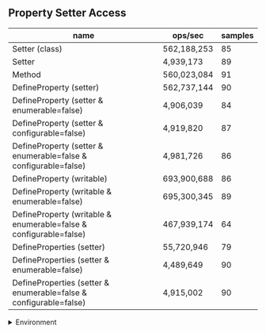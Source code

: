 ## Property Setter Access

|name|ops/sec|samples|
|-|-|-|
|Setter (class)|562,188,253|85|
|Setter|4,939,173|89|
|Method|560,023,084|91|
|DefineProperty (setter)|562,737,144|90|
|DefineProperty (setter & enumerable=false)|4,906,039|84|
|DefineProperty (setter & configurable=false)|4,919,820|87|
|DefineProperty (setter & enumerable=false & configurable=false)|4,981,726|86|
|DefineProperty (writable)|693,900,688|86|
|DefineProperty (writable & enumerable=false)|695,300,345|89|
|DefineProperty (writable & enumerable=false & configurable=false)|467,939,174|64|
|DefineProperties (setter)|55,720,946|79|
|DefineProperties (setter & enumerable=false)|4,489,649|90|
|DefineProperties (setter & enumerable=false & configurable=false)|4,915,002|90|


<details>
<summary>Environment</summary>

* __Machine:__ linux x64 | 2 vCPUs | 6.8GB Mem
* __Run:__ Tue Oct 24 2023 17:22:30 GMT+0000 (Coordinated Universal Time)
</details>

<!--
{"environment":{"platform":"linux","arch":"x64","cpus":2,"totalMemory":6.759746551513672},"benchmarks":[{"name":"Setter (class)","opsSec":562188252.6703551,"samples":7},{"name":"Setter","opsSec":4939172.590196888,"samples":5},{"name":"Method","opsSec":560023083.8890586,"samples":7},{"name":"DefineProperty (setter)","opsSec":562737143.5025203,"samples":8},{"name":"DefineProperty (setter & enumerable=false)","opsSec":4906039.470957142,"samples":6},{"name":"DefineProperty (setter & configurable=false)","opsSec":4919820.273797138,"samples":4},{"name":"DefineProperty (setter & enumerable=false & configurable=false)","opsSec":4981725.642598522,"samples":5},{"name":"DefineProperty (writable)","opsSec":693900688.4755547,"samples":6},{"name":"DefineProperty (writable & enumerable=false)","opsSec":695300344.9821886,"samples":6},{"name":"DefineProperty (writable & enumerable=false & configurable=false)","opsSec":467939173.59598184,"samples":7},{"name":"DefineProperties (setter)","opsSec":55720945.56394753,"samples":6},{"name":"DefineProperties (setter & enumerable=false)","opsSec":4489649.473982656,"samples":6},{"name":"DefineProperties (setter & enumerable=false & configurable=false)","opsSec":4915002.233198916,"samples":6}]}-->
